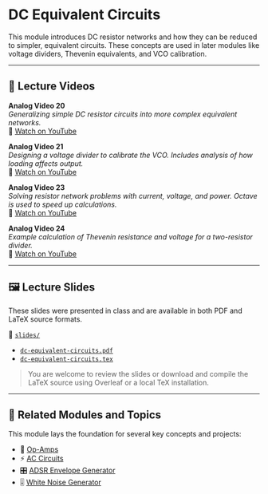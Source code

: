 # DC Equivalent Circuits

This module introduces DC resistor networks and how they can be reduced to simpler, equivalent circuits. These concepts are used in later modules like voltage dividers, Thevenin equivalents, and VCO calibration.

---

## 🎥 Lecture Videos

**Analog Video 20**  
*Generalizing simple DC resistor circuits into more complex equivalent networks.*  
🔗 [Watch on YouTube](https://youtu.be/VJd1UEovXi0?si=4H2uGFKnakF5nK1q)

**Analog Video 21**  
*Designing a voltage divider to calibrate the VCO. Includes analysis of how loading affects output.*  
🔗 [Watch on YouTube](https://youtu.be/eE1Cco5WX9E?si=cZt1-mc3AQEA1Qxp)

**Analog Video 23**  
*Solving resistor network problems with current, voltage, and power. Octave is used to speed up calculations.*  
🔗 [Watch on YouTube](https://youtu.be/KlRLQ-Y5y3w?si=fVoF4uuda4rVQ4js)

**Analog Video 24**  
*Example calculation of Thevenin resistance and voltage for a two-resistor divider.*  
🔗 [Watch on YouTube](https://youtu.be/_R46TsAmCvY?si=_dlnB1hcjHw6KW52)

---

## 🖼️ Lecture Slides

These slides were presented in class and are available in both PDF and LaTeX source formats.

📂 [`slides/`](./slides/)  
- [`dc-equivalent-circuits.pdf`](./slides/dc-equivalent-circuits.pdf)  
- [`dc-equivalent-circuits.tex`](./slides/dc-equivalent-circuits.tex)

> You are welcome to review the slides or download and compile the LaTeX source using Overleaf or a local TeX installation.

---

## 🔗 Related Modules and Topics

This module lays the foundation for several key concepts and projects:

- 🧠 [Op-Amps](https://github.com/elandahl/eurorack-course/blob/main/content/02-op-amps/README.md)
- ⚡ [AC Circuits](https://github.com/elandahl/eurorack-course/blob/main/content/03-ac-circuits/README.md)
- 🎛️ [ADSR Envelope Generator](https://github.com/elandahl/eurorack-course/blob/main/project/04-adsr/README.md)
- 🎚️ [White Noise Generator](https://github.com/elandahl/eurorack-course/blob/main/project/03-white-noise-generator/README.md)


